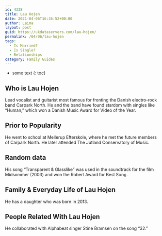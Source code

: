 ```yaml
---
id: 4338
title: Lau Hojen
date: 2021-04-06T16:36:52+00:00
author: Laima
layout: post
guid: https://ukdataservers.com/lau-hojen/
permalink: /04/06/lau-hojen
tags:
  - Is Married?
  - Is Single?
  - Relationships
category: Family Guides
---
```


* some text
{: toc}


## Who is Lau Hojen
                  
                  
                  
Lead vocalist and guitarist most famous for fronting the Danish electro-rock band Carpark North. He and the band have found stardom with singles like &#8220;Human,&#8221; which won a Danish Music Award for Video of the Year. 
                  
              
            
              
            
                
                
                
## Prior to Popularity
                  
                  
                  
He went to school at Mellerup Efterskole, where he met the future members of Carpark North. He later attended The Jutland Conservatory of Music. 
                  
              
            
              
            
                
                
                
## Random data
                  
                  
                  
His song &#8220;Transparent & Glasslike&#8221; was used in the soundtrack for the film Midsommer (2003) and won the Robert Award for Best Song. 
                  
              
            
              
            
                
                
                
## Family & Everyday Life of Lau Hojen
                  
                  
                  
He has a daughter who was born in 2013.
                  
              
            
              
            
                
                
                
## People Related With Lau Hojen
                  
                  
                  
He collaborated with Alphabeat singer Stine Bramsen on the song &#8220;32.&#8221;
                  
              
            
              
            
                
              
            
              
              
            
            
              
            
          
          
          